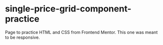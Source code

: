 # single-price-grid-component-practice
Page to practice HTML and CSS from Frontend Mentor. This one was meant to be responsive. 
